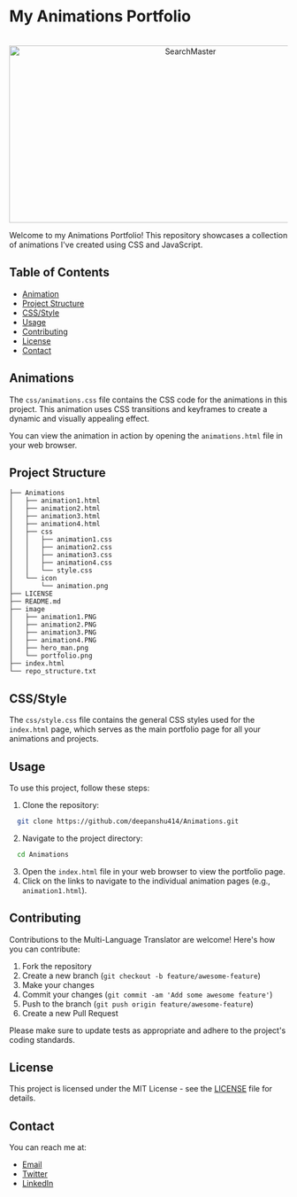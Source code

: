 # My Animations Portfolio
<br>
<div align="center">

<img src="https://socialify.git.ci/deepanshu414/Animations/image?description=1&descriptionEditable=This%20repository%20showcases%20a%20collection%20of%20animations%20I%27ve%20created%20using%20CSS%20and%20JavaScript.&font=KoHo&forks=1&issues=1&language=1&name=1&pattern=Plus&pulls=1&stargazers=1&theme=Auto" alt="SearchMaster" width="640" height="320" />

</div>

Welcome to my Animations Portfolio! This repository showcases a collection of animations I've created using CSS and JavaScript.

## Table of Contents
- [Animation](#animations)
- [Project Structure](#project-structure)
- [CSS/Style](#cssstyle)
- [Usage](#usage)
- [Contributing](#contributing)
- [License](#license)
- [Contact](#contact)

## Animations
The `css/animations.css` file contains the CSS code for the animations in this project. This animation uses CSS transitions and keyframes to create a dynamic and visually appealing effect.

You can view the animation in action by opening the `animations.html` file in your web browser.

## Project Structure

<!-- START_STRUCTURE -->
```
├── Animations
│   ├── animation1.html
│   ├── animation2.html
│   ├── animation3.html
│   ├── animation4.html
│   ├── css
│   │   ├── animation1.css
│   │   ├── animation2.css
│   │   ├── animation3.css
│   │   ├── animation4.css
│   │   └── style.css
│   └── icon
│       └── animation.png
├── LICENSE
├── README.md
├── image
│   ├── animation1.PNG
│   ├── animation2.PNG
│   ├── animation3.PNG
│   ├── animation4.PNG
│   ├── hero_man.png
│   └── portfolio.png
├── index.html
└── repo_structure.txt
```
<!-- END_STRUCTURE -->

## CSS/Style
The `css/style.css` file contains the general CSS styles used for the `index.html` page, which serves as the main portfolio page for all your animations and projects.

## Usage
To use this project, follow these steps:

1. Clone the repository:
 ```sh
   git clone https://github.com/deepanshu414/Animations.git
   ```
2. Navigate to the project directory:
  ```sh
    cd Animations
  ```
3. Open the `index.html` file in your web browser to view the portfolio page.
4. Click on the links to navigate to the individual animation pages (e.g., `animation1.html`).

## Contributing

Contributions to the Multi-Language Translator are welcome! Here's how you can contribute:

1. Fork the repository
2. Create a new branch (`git checkout -b feature/awesome-feature`)
3. Make your changes
4. Commit your changes (`git commit -am 'Add some awesome feature'`)
5. Push to the branch (`git push origin feature/awesome-feature`)
6. Create a new Pull Request

Please make sure to update tests as appropriate and adhere to the project's coding standards.

## License

This project is licensed under the MIT License - see the [LICENSE](LICENSE) file for details.

## Contact

You can reach me at:

- [Email](mailto:deepanshuantil4113@gmail.com)
- [Twitter](https://x.com/DeepanshuA80670)
- [LinkedIn](https://www.linkedin.com/in/deepanshu-antil-865508263/)
